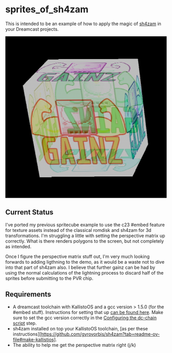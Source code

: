 # sprites_of_sh4zam

This is intended to be an example of how to apply the magic of [sh4zam](https://github.com/gyrovorbis/sh4zam) in your Dreamcast projects.

![alt text](docs/example.png "example")


## Current Status
I've ported my previous spritecube example to use the c23 #embed feature for texture assets instead of the classical romdisk and sh4zam for 3d transformations. I'm struggling a little with setting the perspective matrix up correctly. What is there renders polygons to the screen, but not completely as intended. 

Once I figure the perspective matrix stuff out, I'm very much looking forwards to adding ligthning to the demo, as it would be a waste not to dive into that part of sh4zam also. I believe that further gainz can be had by using the normal calculations of the lightning process to discard half of the sprites before submitting to the PVR chip. 

## Requirements 
- A dreamcast toolchain with KallistoOS and a gcc version > 1.5.0 (for the #embed stuff). Instructions for setting that up [can be found here](https://dreamcast.wiki/Getting_Started_with_Dreamcast_development). Make sure to set the gcc version correctly in the [Configuring the dc-chain script](https://dreamcast.wiki/Getting_Started_with_Dreamcast_development#Configuring_the_dc-chain_script) step.
- sh4zam installed on top your KallistoOS toolchain, [as per these instructions][https://github.com/gyrovorbis/sh4zam?tab=readme-ov-file#make-kallistios].
- The ability to help me get the perspective matrix right (j/k)
